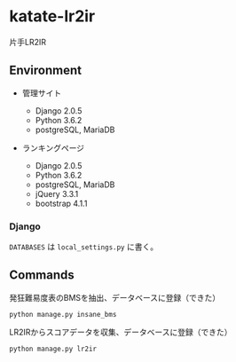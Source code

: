 # katate-lr2ir
片手LR2IR

## Environment
- 管理サイト
  - Django 2.0.5
  - Python 3.6.2
  - postgreSQL, MariaDB

- ランキングページ
  - Django 2.0.5
  - Python 3.6.2
  - postgreSQL, MariaDB
  - jQuery 3.3.1
  - bootstrap 4.1.1

### Django
`DATABASES` は `local_settings.py` に書く。

## Commands
発狂難易度表のBMSを抽出、データベースに登録（できた）
```
python manage.py insane_bms
```

LR2IRからスコアデータを収集、データベースに登録（できた）
```
python manage.py lr2ir
```
